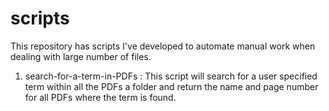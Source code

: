 # scripts
This repository has scripts I've developed to automate manual work when dealing with large number of files. 

1. search-for-a-term-in-PDFs : This script will search for a user specified term within all the PDFs a folder and return the name and page number for all PDFs where the term is found.
